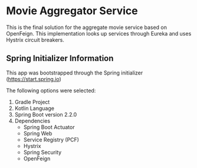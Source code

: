 # Movie Aggregator Service

This is the final solution for the aggregate movie service based on OpenFeign. This implementation looks up services through Eureka and uses Hystrix circuit breakers.

## Spring Initializer Information
This app was bootstrapped through the Spring initializer (https://start.spring.io)

The following options were selected:

1. Gradle Project
1. Kotlin Language
1. Spring Boot version 2.2.0
1. Dependencies
   - Spring Boot Actuator
   - Spring Web
   - Service Registry (PCF)
   - Hystrix
   - Spring Security
   - OpenFeign
   